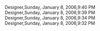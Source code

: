 ﻿Designer,Sunday, January 8, 2006,9:40 PM  Designer,Sunday, January 8, 2006,9:39 PM  Designer,Sunday, January 8, 2006,9:34 PM  Designer,Sunday, January 8, 2006,9:32 PM